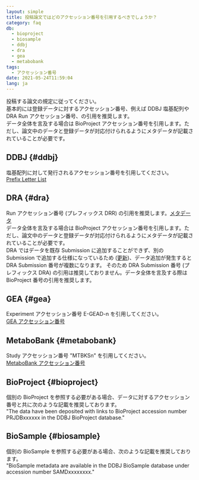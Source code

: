 ```yaml
---
layout: simple
title: 投稿論文ではどのアクセッション番号を引用するべきでしょうか？
category: faq
db:
  - bioproject
  - biosample
  - ddbj
  - dra
  - gea
  - metabobank
tags: 
  - アクセッション番号
date: 2021-05-24T11:59:04
lang: ja
---
```


投稿する論文の規定に従ってください。  
基本的には登録データに対するアクセッション番号、例えば DDBJ 塩基配列や DRA Run アクセッション番号、の引用を推奨します。  
データ全体を言及する場合は BioProject アクセッション番号を引用します。ただし、論文中のデータと登録データが対応付けられるようにメタデータが記載されていることが必要です。

## DDBJ {#ddbj}

塩基配列に対して発行されるアクセッション番号を引用してください。  
[Prefix Letter List](/prefix.html)

## DRA {#dra}

Run アクセッション番号 (プレフィックス DRR) の引用を推奨します。[メタデータ](/dra/metadata.html)   
データ全体を言及する場合は BioProject アクセッション番号を引用します。ただし、論文中のデータと登録データが対応付けられるようにメタデータが記載されていることが必要です。  
DRA ではデータを既存 Submission に追加することができず、別の Submission で追加する仕様になっているため ([更新](/dra/update.html))、データ追加が発生すると DRA Submission 番号が複数になります。
そのため DRA Submission 番号 (プレフィックス DRA) の引用は推奨しておりません。データ全体を言及する際は BioProject 番号の引用を推奨します。

## GEA {#gea}

Experiment アクセッション番号 E-GEAD-n を引用してください。  
[GEA アクセッション番号](/gea/overview.html#accession)

## MetaboBank {#metabobank}

Study アクセッション番号 "MTBKSn" を引用してください。  
[MetaboBank アクセッション番号](/metabobank/submission.html#accession)

## BioProject {#bioproject}

個別の BioProject を参照する必要がある場合、データに対するアクセッション番号と共に次のような記載を推奨しております。  
"The data have been deposited with links to BioProject accession number PRJDBxxxxxx in the DDBJ BioProject database."

## BioSample {#biosample}

個別の BioSample を参照する必要がある場合、次のような記載を推奨しております。  
"BioSample metadata are available in the DDBJ BioSample database under accession number SAMDxxxxxxxx."